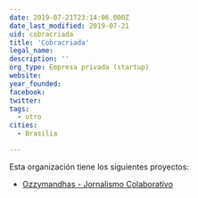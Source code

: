 ```yaml
---
date: 2019-07-21T23:14:06.000Z
date_last_modified: 2019-07-21
uid: cobracriada
title: 'Cobracriada'
legal_name: 
description: ''
org_type: Empresa privada (startup)
website: 
year_founded: 
facebook: 
twitter: 
tags:
  - otro
cities: 
  - Brasilia

---
```


Esta organización tiene los siguientes proyectos:

- [Ozzymandhas - Jornalismo Colaborativo](/proyectos/ozzymandhas-jornalismo-colaborativo)
